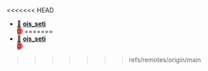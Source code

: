 <<<<<<< HEAD
 - [📁](./src/ois_seti/) **[ois_seti](https://training.olinfo.it/task/ois_seti)** <span style="white-space: pre; border-radius:.5rem; background-color:rgb(248 113 113); color:black">  0  </span>
=======
 - [📁](./src/ois_seti/) **[ois_seti](https://training.olinfo.it/task/ois_seti)** <span style="white-space: pre; border-radius:.5rem; background-color:rgb(248 113 113); color:black">  0  </span>
>>>>>>> refs/remotes/origin/main
